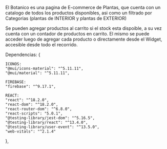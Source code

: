El Botanico es una pagina de E-commerce de Plantas, que cuenta con un catalogo de todos los productos disponibles, asi como un filtrado por Categorias (plantas de INTERIOR y plantas de EXTERIOR)

Se pueden agregar productos al carrito si el stock esta dispoible, a su vez cuenta con un contador de productos en carrito. El mismo se puede acceder luego de agregar cada producto o directamente desde el Widget, accesible desde todo el recorrido.

Dependencias: {

    ICONOS:
    "@mui/icons-material": "^5.11.11",  
    "@mui/material": "^5.11.11",
    
    FIREBASE:
    "firebase": "^9.17.1",

    REACT:
    "react": "^18.2.0",
    "react-dom": "^18.2.0",
    "react-router-dom": "^6.8.0",
    "react-scripts": "5.0.1",
    "@testing-library/jest-dom": "^5.16.5",
    "@testing-library/react": "^13.4.0",
    "@testing-library/user-event": "^13.5.0",
    "web-vitals": "^2.1.4"
  },

